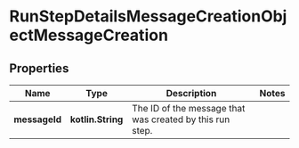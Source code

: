 
# RunStepDetailsMessageCreationObjectMessageCreation

## Properties
| Name | Type | Description | Notes |
| ------------ | ------------- | ------------- | ------------- |
| **messageId** | **kotlin.String** | The ID of the message that was created by this run step. |  |



